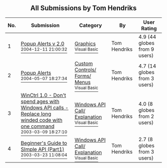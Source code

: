 ﻿<div align="center">

## All Submissions by Tom Hendriks

</div>

No.  | Submission | Category | By   | User Rating
---- | ---------- | -------- | ---- | -----------
1 | [Popup Alerts v 2\.0<br /><sup>2004-12-11 21:00:32</sup>](https://github.com/Planet-Source-Code/tom-hendriks-popup-alerts-v-2-0__1-57673) | [Graphics<br /><sup>Visual Basic</sup>](../ByCategory/graphics__1-46.md) | Tom Hendriks | 4.9 (44 globes from 9 users)
2 | [Popup Alerts<br /><sup>2004-05-07 18:27:34</sup>](https://github.com/Planet-Source-Code/tom-hendriks-popup-alerts__1-53659) | [Custom Controls/ Forms/  Menus<br /><sup>Visual Basic</sup>](../ByCategory/custom-controls-forms-menus__1-4.md) | Tom Hendriks | 4.7 (14 globes from 3 users)
3 | [WinCtrl 1\.0 \- Don't spend ages with Windows API calls \- Replace long winded code with one command<br /><sup>2003-03-09 18:27:10</sup>](https://github.com/Planet-Source-Code/tom-hendriks-winctrl-1-0-don-t-spend-ages-with-windows-api-calls-replace-long-winded-code-__1-44025) | [Windows API Call/ Explanation<br /><sup>Visual Basic</sup>](../ByCategory/windows-api-call-explanation__1-39.md) | Tom Hendriks | 4.0 (8 globes from 2 users)
4 | [Beginner's Guide to SImple API \(Part1\)<br /><sup>2003-03-23 11:08:04</sup>](https://github.com/Planet-Source-Code/tom-hendriks-beginner-s-guide-to-simple-api-part1__1-44202) | [Windows API Call/ Explanation<br /><sup>Visual Basic</sup>](../ByCategory/windows-api-call-explanation__1-39.md) | Tom Hendriks | 2.7 (8 globes from 3 users)
